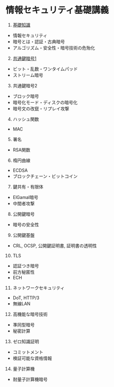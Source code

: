 # 情報セキュリティ基礎講義

1. [基礎知識](lec-info-sec.md)
- 情報セキュリティ
- 暗号とは・認証・古典暗号
- アルゴリズム・安全性・暗号技術の危殆化

2. [共通鍵暗号1](lec-sym-crypto.md)
- ビット・乱数・ワンタイムパッド
- ストリーム暗号

3. 共通鍵暗号2
- ブロック暗号
- 暗号化モード・ディスクの暗号化
- 暗号文の改竄・リプレイ攻撃

4. ハッシュ関数
- MAC

5. 署名
- RSA関数

6. 楕円曲線
- ECDSA
- ブロックチェーン・ビットコイン

7.  鍵共有・有限体
- ElGamal暗号
- 中間者攻撃

8. 公開鍵暗号
- 暗号の安全性

9. 公開鍵基盤
- CRL, OCSP, 公開鍵証明書, 証明書の透明性

10. TLS
- 認証つき暗号
- 前方秘匿性
- ECH

11. ネットワークセキュリティ
- DoT, HTTP/3
- 無線LAN

12. 高機能な暗号技術
- 準同型暗号
- 秘密計算

13. ゼロ知識証明
- コミットメント
- 検証可能な資格情報

14. 量子計算機
- 耐量子計算機暗号